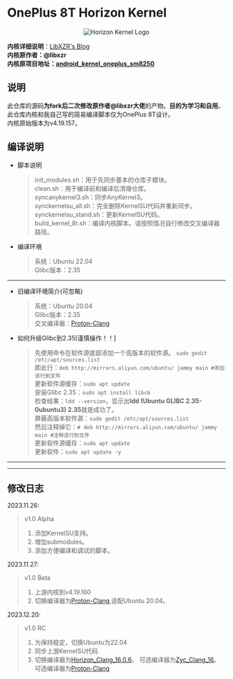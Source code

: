 # OnePlus 8T Horizon Kernel  

<div align="center">
<img src="https://blog.xzr.moe/usr/uploads/2023/06/239314569.png" alt="Horizon Kernel Logo"> 
</div>

**内核详细说明**：[LibXZR's Blog](https://blog.xzr.moe/archives/313/)  
**内核原作者：@libxzr**   
**内核原项目地址：[android_kernel_oneplus_sm8250](https://github.com/libxzr/android_kernel_oneplus_sm8250)**   

## 说明  
此仓库的源码**为fork后二次修改原作者@libxzr大佬**的产物。**目的为学习和自用**。  
此仓库内核和我自己写的简易编译脚本仅为OnePlus 8T设计。  
内核原始版本为v4.19.157。  

## 编译说明
+ 脚本说明
  > init_modules.sh：用于先同步基本的仓库子模块。  
  > clean.sh：用于编译前和编译后清理仓库。  
  > syncanykernel3.sh：同步AnyKernel3。  
  > synckernelsu_all.sh：完全删除KernelSU代码并重新同步。  
  > synckernelsu_stand.sh：更新KernelSU代码。  
  > build_kernel_8t.sh：编译内核脚本。请按照情况自行修改交叉编译器路径。  
+ 编译环境  
  > 系统：Ubuntu 22.04  
  > Glibc版本：2.35  

***
+ 旧编译环境简介(可忽略) 
  > 系统：Ubuntu 20.04  
  > Glibc版本：2.35  
  > 交叉编译器：[Proton-Clang](https://github.com/kdrag0n/proton-clang)  
+ 如何升级Glibc到2.35[谨慎操作！！]    
  > 先使用命令在软件源底部添加一个高版本的软件源。 ```sudo gedit /etc/apt/sources.list```    
  > 即此行：```deb http://mirrors.aliyun.com/ubuntu/ jammy main #添加该行到文件```  
  > 更新软件源缓存：```sudo apt update```  
  > 安装Glibc 2.35：```sudo apt install libc6```  
  > 检查结果：```ldd --version```，显示出**ldd (Ubuntu GLIBC 2.35-0ubuntu3) 2.35**就是成功了。  
  > 屏蔽高版本软件源：```sudo gedit /etc/apt/sources.list```  
  > 然后注释掉它：```# deb http://mirrors.aliyun.com/ubuntu/ jammy main #注释该行到文件```  
  > 更新软件源缓存：```sudo apt update```  
  > 更新软件：```sudo apt update -y```  

***
  
***
    
## 修改日志

2023.11.26:  
 > v1.0 Alpha
 > 1. 添加KernelSU支持。
 > 2. 增加submodules。
 > 3. 添加方便编译和调试的脚本。
  
2023.11.27:  
> v1.0 Beta
> 1. 上游内核到v4.19.160  
> 2. 切换编译器为[Proton-Clang](https://github.com/kdrag0n/proton-clang),适配Ubuntu 20.04。  

2023.12.20:
 > v1.0 RC
 > 1. 为保持稳定，切换Ubuntu为22.04
 > 2. 同步上游KernelSU代码
 > 3. 切换编译器为[Horizon_Clang_16.0.6](https://storage.xzr.moe/horizon-clang/Horizon-Clang-16.0.6.tar.xz)。
 >    可选编译器为[Zyc_Clang_16](https://github.com/ZyCromerZ/Clang/releases/tag/16.0.6-20231003-release)。
 >    可选编译器为[Proton-Clang](https://github.com/kdrag0n/proton-clang)
